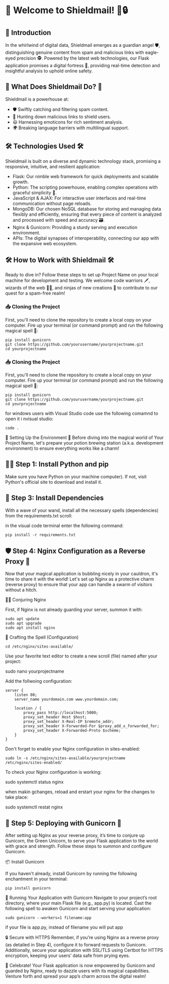 # 🌟 Welcome to Shieldmail! 🎉🔒

## 📜 Introduction

In the whirlwind of digital data, Shieldmail emerges as a guardian angel 🛡️, distinguishing genuine content from spam and malicious links with eagle-eyed precision 🕵️. Powered by the latest web technologies, our Flask application promises a digital fortress 🏰, providing real-time detection and insightful analysis to uphold online safety.

## 🚀 What Does Shieldmail Do? 🚀

Shieldmail is a powerhouse at:

- 🛡️ Swiftly catching and filtering spam content.
- 🔗 Hunting down malicious links to shield users.
- 😃 Harnessing emoticons for rich sentiment analysis.
- 🌍 Breaking language barriers with multilingual support.

## 🛠️ Technologies Used 🛠️

Shieldmail is built on a diverse and dynamic technology stack, promising a responsive, intuitive, and resilient application:

- Flask: Our nimble web framework for quick deployments and scalable growth.
- Python: The scripting powerhouse, enabling complex operations with graceful simplicity 🎩.
- JavaScript & AJAX: For interactive user interfaces and real-time communication without page reloads.
- MongoDB: Our chosen NoSQL database for storing and managing data flexibly and efficiently, ensuring that every piece of content is analyzed and processed with speed and accuracy 🗃️.
- Nginx & Gunicorn: Providing a sturdy serving and execution environment.
- APIs: The digital synapses of interoperability, connecting our app with the expansive web ecosystem.

## 🛠 How to Work with Shieldmail 🛠

Ready to dive in? Follow these steps to set up Project Name on your local machine for development and testing. We welcome code warriors 🗡️, wizards of the web 🧙‍♂️, and ninjas of new creations 🥷 to contribute to our quest for a spam-free realm!

### 📥 Cloning the Project

First, you'll need to clone the repository to create a local copy on your computer. Fire up your terminal (or command prompt) and run the following magical spell 🔮:

```
pip install gunicorn
git clone https://github.com/yourusername/yourprojectname.git
cd yourprojectname
```


###  📥 Cloning the Project
First, you'll need to clone the repository to create a local copy on your computer. Fire up your terminal (or command prompt) and run the following magical spell 🔮:

```
pip install gunicorn
git clone https://github.com/yourusername/yourprojectname.git
cd yourprojectname
```
for windows users with Visual Studio code use the following comamnd to open it i nvisual studio:

```
code .
```

🌟 Setting Up the Environment 🌈
Before diving into the magical world of Your Project Name, let's prepare your potion brewing station (a.k.a. development environment) to ensure everything works like a charm!

## 🧙‍♂️ Step 1: Install Python and pip
Make sure you have Python on your machine computer). If not, visit Python's official site to download and install it.

## 📝 Step 3: Install Dependencies
With a wave of your wand, install all the necessary spells (dependencies) from the requirements.txt scroll:

in the visual code terminal enter the following command:

```
pip install -r requirements.txt
```

## 🛡️ Step 4: Nginx Configuration as a Reverse Proxy 🚀
Now that your magical application is bubbling nicely in your cauldron, it's time to share it with the world! Let's set up Nginx as a protective charm (reverse proxy) to ensure that your app can handle a swarm of visitors without a hitch.

🧙‍♂️ Conjuring Nginx

First, if Nginx is not already guarding your server, summon it with:

```
sudo apt update
sudo apt upgrade
sudo apt install nginx
```
📜 Crafting the Spell (Configuration)

```
cd /etc/nginx/sites-available/
```

Use your favorite text editor to create a new scroll (file) named after your project:

sudo nano yourprojectname

Add the follwoing configuration:
```
server {
    listen 80;
    server_name yourdomain.com www.yourdomain.com;

    location / {
        proxy_pass http://localhost:5000;
        proxy_set_header Host $host;
        proxy_set_header X-Real-IP $remote_addr;
        proxy_set_header X-Forwarded-For $proxy_add_x_forwarded_for;
        proxy_set_header X-Forwarded-Proto $scheme;
    }
}
```
Don't forget to enable your Nginx configuration in sites-enabled:

```
sudo ln -s /etc/nginx/sites-available/yourprojectname /etc/nginx/sites-enabled/
```

To check your Nginx configuration is working:

sudo systemctl status nginx

when makin gchanges, reload and erstart your nginx for the changes to take place:

sudo systemctl restat nginx

## 🚀 Step 5: Deploying with Gunicorn 🦄
After setting up Nginx as your reverse proxy, it’s time to conjure up Gunicorn, the Green Unicorn, to serve your Flask application to the world with grace and strength. Follow these steps to summon and configure Gunicorn.

📦 Install Gunicorn

If you haven't already, install Gunicorn by running the following enchantment in your terminal:

```
pip install gunicorn
```

🌟 Running Your Application with Gunicorn Navigate to your project’s root directory, where your main Flask file (e.g., app.py) is located. Cast the following spell to awaken Gunicorn and start serving your application:

```
sudo gunicorn --workers=1 filename:app
```

if your file is app.py, instead of filename you will put app

🔒 Secure with HTTPS Remember, if you’re using Nginx as a reverse proxy (as detailed in Step 4), configure it to forward requests to Gunicorn. Additionally, secure your application with SSL/TLS using Certbot for HTTPS encryption, keeping your users’ data safe from prying eyes.

🎉 Celebrate! Your Flask application is now empowered by Gunicorn and guarded by Nginx, ready to dazzle users with its magical capabilities. Venture forth and spread your app’s charm across the digital realm!
